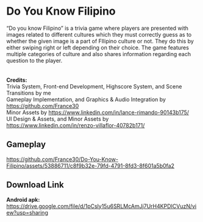 # Do You Know Filipino
“Do you know Filipino” is a trivia game where players are presented with images related to different cultures which they must correctly guess as to whether the given image is a part of FIlipino culture or not. They do this by either swiping right or left depending on their choice. The game features multiple categories of culture and also shares information regarding each question to the player. 
<br/><br/><br/>
<b>Credits:</b>
<br/>Trivia System, Front-end Development, Highscore System, and Scene Transitions by me
<br/>Gameplay Implementation, and Graphics & Audio Integration by https://github.com/France30
<br/>Minor Assets by https://www.linkedin.com/in/lance-rimando-90143b175/
<br/>UI Design & Assets, and Minor Assets by https://www.linkedin.com/in/renzo-villaflor-40782b171/

## Gameplay
https://github.com/France30/Do-You-Know-Filipino/assets/53886711/c8f9b32e-79fd-4791-8fd3-8f601a5b0fa2

## Download Link
<b>Android apk:</b> https://drive.google.com/file/d/1pCsly15u6SRLMcAmJj7UrH4KPDICVuzN/view?usp=sharing
